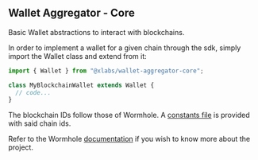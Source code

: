 ## Wallet Aggregator - Core

Basic Wallet abstractions to interact with blockchains.

In order to implement a wallet for a given chain through the sdk, simply import the Wallet class and extend from it:

```ts
import { Wallet } from "@xlabs/wallet-aggregator-core";

class MyBlockchainWallet extends Wallet {
  // code...
}
```

The blockchain IDs follow those of Wormhole. A [constants file](./src/constants.ts) is provided with said chain ids.

Refer to the Wormhole [documentation](https://docs.wormhole.com/wormhole/overview) if you wish to know more about the project.
